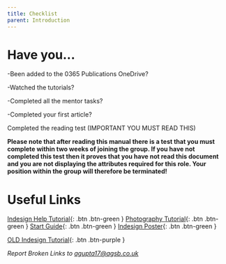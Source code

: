 ```yaml
---
title: Checklist
parent: Introduction
---
```


# Have you...
-Been added to the 0365 Publications OneDrive?

-Watched the tutorials?

-Completed all the mentor tasks?

-Completed your first article?

Completed the reading test (IMPORTANT YOU MUST READ THIS)

**Please note that after reading this manual there is a test that you must complete within two weeks of joining the group. If you have not completed this test then it proves that you have not read this document and you are not displaying the attributes required for this role. Your position within the group will therefore be terminated!**

# Useful Links
[Indesign Help Tutorial](https://agsfb.sharepoint.com/:b:/s/publications2/EZZJx9YpA5BIpBb3Yh5GHx0BH1NtLOL9_dlgwaIDfd-VUg?e=8FU5aq){: .btn .btn-green }
[Photography Tutorial](https://agsfb.sharepoint.com/:b:/s/publications2/ETN92EQCUTROjgXAUtoh4wAB_yNHqeB2EdSiu87UYJ33wg?e=DeuuHB){: .btn .btn-green }
[Start Guide](https://agsfb.sharepoint.com/:w:/s/publications2/EXFMGZQx2ltKsozOhEWI8soBN0xVcdYqOcrZt8qJnHo8hw?e=BMkQ0g){: .btn .btn-green }
[Indesign Poster](https://agsfb.sharepoint.com/:b:/s/publications2/EZISzcx7YbVLoRcqMYRzKSQByXnh6akDcjgLRegIriWoOQ?e=PbEwtE){: .btn .btn-green }

[OLD Indesign Tutorial](https://agsfb.sharepoint.com/:v:/s/publications2/EVBmLAp0jWZMgqalukC40RMBkEAO5vv4uhdu8J1OPC9pDg?e=R6nkY9){: .btn .btn-purple }

*Report Broken Links to agupta17@agsb.co.uk*
